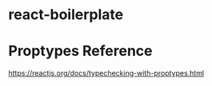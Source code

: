 # react-boilerplate

# Proptypes Reference

https://reactjs.org/docs/typechecking-with-proptypes.html
